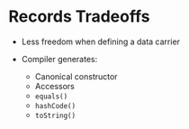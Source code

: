 # Records Tradeoffs

* Less freedom when defining a data carrier

* Compiler generates:
  - Canonical constructor
  - Accessors
  - `equals()`
  - `hashCode()`
  - `toString()`

